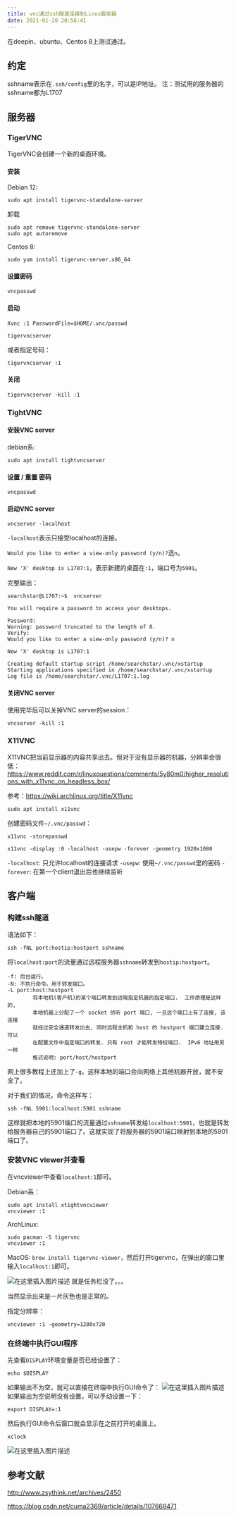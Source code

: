 ```yaml
---
title: vnc通过ssh隧道连接到Linux服务器
date: 2021-01-20 20:56:41
---
```


在deepin、ubuntu、Centos 8上测试通过。

## 约定

sshname表示在`.ssh/config`里的名字，可以是IP地址。
注：测试用的服务器的sshname都为L1707

## 服务器

### TigerVNC

TigerVNC会创建一个新的桌面环境。

#### 安装

Debian 12:

```shell
sudo apt install tigervnc-standalone-server
```

卸载

```shell
sudo apt remove tigervnc-standalone-server
sudo apt autoremove
```

Centos 8:

```shell
sudo yum install tigervnc-server.x86_64
```

#### 设置密码

```shell
vncpasswd
```

#### 启动

```shell
Xvnc :1 PasswordFile=$HOME/.vnc/passwd
```

```shell
tigervncserver
```

或者指定号码：

```shell
tigervncserver :1
```

#### 关闭

```shell
tigervncserver -kill :1
```

### TightVNC

#### 安装VNC server

debian系:

```shell
sudo apt install tightvncserver
```

#### 设置 / 重置 密码

```shell
vncpasswd
```

#### 启动VNC server

```shell
vncserver -localhost
```

`-localhost`表示只接受localhost的连接。

`Would you like to enter a view-only password (y/n)?`选`n`。

`New 'X' desktop is L1707:1`，表示新建的桌面在`:1`，端口号为`5901`。

完整输出：

```text
searchstar@L1707:~$  vncserver

You will require a password to access your desktops.

Password: 
Warning: password truncated to the length of 8.
Verify:   
Would you like to enter a view-only password (y/n)? n

New 'X' desktop is L1707:1

Creating default startup script /home/searchstar/.vnc/xstartup
Starting applications specified in /home/searchstar/.vnc/xstartup
Log file is /home/searchstar/.vnc/L1707:1.log
```

#### 关闭VNC server

使用完毕后可以关掉VNC server的session：

```shell
vncserver -kill :1
```

### X11VNC

X11VNC把当前显示器的内容共享出去。但对于没有显示器的机器，分辨率会很低：<https://www.reddit.com/r/linuxquestions/comments/5y80m0/higher_resolutions_with_x11vnc_on_headless_box/>

参考：<https://wiki.archlinux.org/title/X11vnc>

```shell
sudo apt install x11vnc
```

创建密码文件`~/.vnc/passwd`：

```shell
x11vnc -storepasswd
```

```shell
x11vnc -display :0 -localhost -usepw -forever -geometry 1920x1080
```

`-localhost`: 只允许localhost的连接请求
`-usepw`: 使用`~/.vnc/passwd`里的密码
`-forever`: 在第一个client退出后也继续监听

## 客户端

### 构建ssh隧道

语法如下：

```shell
ssh -fNL port:hostip:hostport sshname
```

将`localhost:port`的流量通过远程服务器`sshname`转发到`hostip:hostport`。

```text
-f: 后台运行。
-N: 不执行命令。用于转发端口。
-L port:host:hostport
        将本地机(客户机)的某个端口转发到远端指定机器的指定端口.  工作原理是这样的,
        本地机器上分配了一个 socket 侦听 port 端口, 一旦这个端口上有了连接, 该连接
        就经过安全通道转发出去, 同时远程主机和 host 的 hostport 端口建立连接. 可以
        在配置文件中指定端口的转发. 只有 root 才能转发特权端口.  IPv6 地址用另一种
        格式说明: port/host/hostport
```

网上很多教程上还加上了`-g`，这样本地的端口会向网络上其他机器开放，就不安全了。

对于我们的情况，命令这样写：

```shell
ssh -fNL 5901:localhost:5901 sshname
```

这样就把本地的5901端口的流量通过`sshname`转发给`localhost:5901`，也就是转发给服务器自己的5901端口了。这就实现了将服务器的5901端口映射到本地的5901端口了。

### 安装VNC viewer并查看

在vncviewer中查看`localhost:1`即可。

Debian系：

```shell
sudo apt install xtightvncviewer
vncviewer :1
```

ArchLinux:

```shell
sudo pacman -S tigervnc
vncviewer :1
```

MacOS: `brew install tigervnc-viewer`，然后打开tigervnc，在弹出的窗口里输入`localhost:1`即可。

![在这里插入图片描述](vnc通过ssh隧道连接到Linux服务器/20210120205541777.png)
就是任务栏没了。。。

当然显示出来是一片灰色也是正常的。

指定分辨率：

```shell
vncviewer :1 -geometry=1280x720
```

### 在终端中执行GUI程序

先查看`DISPLAY`环境变量是否已经设置了：

```shell
echo $DISPLAY
```

如果输出不为空，就可以直接在终端中执行GUI命令了：
![在这里插入图片描述](vnc通过ssh隧道连接到Linux服务器/20210120211001667.png)
如果输出为空说明没有设置，可以手动设置一下：

```shell
export DISPLAY=:1
```

然后执行GUI命令后窗口就会显示在之前打开的桌面上。

```shell
xclock
```

![在这里插入图片描述](vnc通过ssh隧道连接到Linux服务器/fd3f482000354813b770351771e3d084.png)

## 参考文献

<http://www.zsythink.net/archives/2450>

<https://blog.csdn.net/cuma2369/article/details/107668471>
